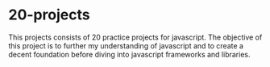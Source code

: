# 20-projects
This projects consists of 20 practice projects for javascript.
The objective of this project is to further my understanding of javascript and to create a decent foundation before diving into javascript frameworks and libraries.
